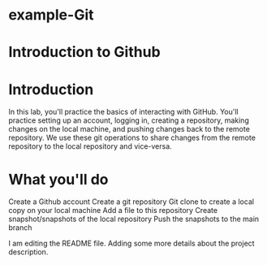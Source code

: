 # example-Git


# Introduction to Github

# Introduction
In this lab, you'll practice the basics of interacting with GitHub. You'll practice setting up an account, logging in, creating a repository, making changes on the local machine, and pushing changes back to the remote repository. We use these git operations to share changes from the remote repository to the local repository and vice-versa.

# What you'll do
Create a Github account
Create a git repository
Git clone to create a local copy on your local machine
Add a file to this repository
Create snapshot/snapshots of the local repository
Push the snapshots to the main branch


I am editing the README file. Adding some more details about the project description.
